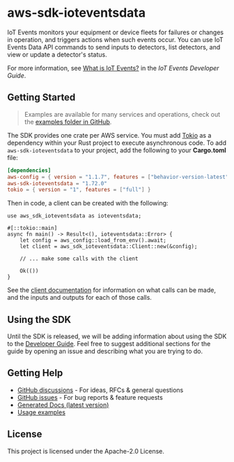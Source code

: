 # aws-sdk-ioteventsdata

IoT Events monitors your equipment or device fleets for failures or changes in operation, and triggers actions when such events occur. You can use IoT Events Data API commands to send inputs to detectors, list detectors, and view or update a detector's status.

For more information, see [What is IoT Events?](https://docs.aws.amazon.com/iotevents/latest/developerguide/what-is-iotevents.html) in the _IoT Events Developer Guide_.

## Getting Started

> Examples are available for many services and operations, check out the
> [examples folder in GitHub](https://github.com/awslabs/aws-sdk-rust/tree/main/examples).

The SDK provides one crate per AWS service. You must add [Tokio](https://crates.io/crates/tokio)
as a dependency within your Rust project to execute asynchronous code. To add `aws-sdk-ioteventsdata` to
your project, add the following to your **Cargo.toml** file:

```toml
[dependencies]
aws-config = { version = "1.1.7", features = ["behavior-version-latest"] }
aws-sdk-ioteventsdata = "1.72.0"
tokio = { version = "1", features = ["full"] }
```

Then in code, a client can be created with the following:

```rust,no_run
use aws_sdk_ioteventsdata as ioteventsdata;

#[::tokio::main]
async fn main() -> Result<(), ioteventsdata::Error> {
    let config = aws_config::load_from_env().await;
    let client = aws_sdk_ioteventsdata::Client::new(&config);

    // ... make some calls with the client

    Ok(())
}
```

See the [client documentation](https://docs.rs/aws-sdk-ioteventsdata/latest/aws_sdk_ioteventsdata/client/struct.Client.html)
for information on what calls can be made, and the inputs and outputs for each of those calls.

## Using the SDK

Until the SDK is released, we will be adding information about using the SDK to the
[Developer Guide](https://docs.aws.amazon.com/sdk-for-rust/latest/dg/welcome.html). Feel free to suggest
additional sections for the guide by opening an issue and describing what you are trying to do.

## Getting Help

* [GitHub discussions](https://github.com/awslabs/aws-sdk-rust/discussions) - For ideas, RFCs & general questions
* [GitHub issues](https://github.com/awslabs/aws-sdk-rust/issues/new/choose) - For bug reports & feature requests
* [Generated Docs (latest version)](https://awslabs.github.io/aws-sdk-rust/)
* [Usage examples](https://github.com/awslabs/aws-sdk-rust/tree/main/examples)

## License

This project is licensed under the Apache-2.0 License.

